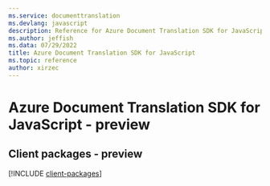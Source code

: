 ```yaml
---
ms.service: documenttranslation
ms.devlang: javascript
description: Reference for Azure Document Translation SDK for JavaScript
ms.author: jeffish
ms.data: 07/29/2022
title: Azure Document Translation SDK for JavaScript
ms.topic: reference
author: xirzec
---
```

# Azure Document Translation SDK for JavaScript - preview

## Client packages - preview
[!INCLUDE [client-packages](document-translation-client-index.md)]